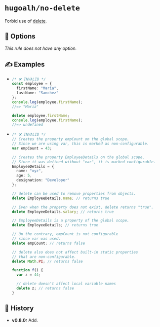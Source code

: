 # `hugoalh/no-delete`

Forbid use of [delete][ecmascript-delete].

## 🔧 Options

*This rule does not have any option.*

## ✍️ Examples

- ```ts
  /* ❌ INVALID */
  const employee = {
    firstName: "Maria",
    lastName: "Sanchez"
  };
  console.log(employee.firstName);
  //=> "Maria"

  delete employee.firstName;
  console.log(employee.firstName);
  //=> undefined
  ```
- ```ts
  /* ❌ INVALID */
  // Creates the property empCount on the global scope.
  // Since we are using var, this is marked as non-configurable.
  var empCount = 43;

  // Creates the property EmployeeDetails on the global scope.
  // Since it was defined without "var", it is marked configurable.
  EmployeeDetails = {
    name: "xyz",
    age: 5,
    designation: "Developer"
  };

  // delete can be used to remove properties from objects.
  delete EmployeeDetails.name; // returns true

  // Even when the property does not exist, delete returns "true".
  delete EmployeeDetails.salary; // returns true

  // EmployeeDetails is a property of the global scope.
  delete EmployeeDetails; // returns true

  // On the contrary, empCount is not configurable
  // since var was used.
  delete empCount; // returns false

  // delete also does not affect built-in static properties
  // that are non-configurable.
  delete Math.PI; // returns false

  function f() {
    var z = 44;

    // delete doesn't affect local variable names
    delete z; // returns false
  }
  ```

## 📜 History

- **v0.8.0:** Add.

[ecmascript-delete]: https://developer.mozilla.org/en-US/docs/Web/JavaScript/Reference/Operators/delete
